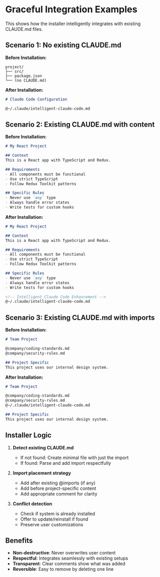 # Graceful Integration Examples

This shows how the installer intelligently integrates with existing CLAUDE.md files.

## Scenario 1: No existing CLAUDE.md

**Before Installation:**
```
project/
├── src/
├── package.json
└── (no CLAUDE.md)
```

**After Installation:**
```markdown
# Claude Code Configuration

@~/.claude/intelligent-claude-code.md
```

## Scenario 2: Existing CLAUDE.md with content

**Before Installation:**
```markdown
# My React Project

## Context
This is a React app with TypeScript and Redux.

## Requirements
- All components must be functional
- Use strict TypeScript
- Follow Redux Toolkit patterns

## Specific Rules
- Never use `any` type
- Always handle error states
- Write tests for custom hooks
```

**After Installation:**
```markdown
# My React Project

## Context
This is a React app with TypeScript and Redux.

## Requirements
- All components must be functional
- Use strict TypeScript
- Follow Redux Toolkit patterns

## Specific Rules
- Never use `any` type
- Always handle error states
- Write tests for custom hooks

<!-- Intelligent Claude Code Enhancement -->
@~/.claude/intelligent-claude-code.md
```

## Scenario 3: Existing CLAUDE.md with imports

**Before Installation:**
```markdown
# Team Project

@company/coding-standards.md
@company/security-rules.md

## Project Specific
This project uses our internal design system.
```

**After Installation:**
```markdown
# Team Project

@company/coding-standards.md
@company/security-rules.md
@~/.claude/intelligent-claude-code.md

## Project Specific
This project uses our internal design system.
```

## Installer Logic

1. **Detect existing CLAUDE.md**
   - If not found: Create minimal file with just the import
   - If found: Parse and add import respectfully

2. **Import placement strategy**
   - Add after existing @imports (if any)
   - Add before project-specific content
   - Add appropriate comment for clarity

3. **Conflict detection**
   - Check if system is already installed
   - Offer to update/reinstall if found
   - Preserve user customizations

## Benefits

- **Non-destructive**: Never overwrites user content
- **Respectful**: Integrates seamlessly with existing setups
- **Transparent**: Clear comments show what was added
- **Reversible**: Easy to remove by deleting one line
